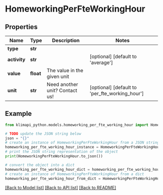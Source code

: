 # HomeworkingPerFteWorkingHour


## Properties

Name | Type | Description | Notes
------------ | ------------- | ------------- | -------------
**type** | **str** |  | 
**activity** | **str** |  | [optional] [default to 'average']
**value** | **float** | The value in the given unit | 
**unit** | **str** | Need another unit? Contact us! | [optional] [default to 'per_fte_working_hour']

## Example

```python
from klimapi_python.models.homeworking_per_fte_working_hour import HomeworkingPerFteWorkingHour

# TODO update the JSON string below
json = "{}"
# create an instance of HomeworkingPerFteWorkingHour from a JSON string
homeworking_per_fte_working_hour_instance = HomeworkingPerFteWorkingHour.from_json(json)
# print the JSON string representation of the object
print(HomeworkingPerFteWorkingHour.to_json())

# convert the object into a dict
homeworking_per_fte_working_hour_dict = homeworking_per_fte_working_hour_instance.to_dict()
# create an instance of HomeworkingPerFteWorkingHour from a dict
homeworking_per_fte_working_hour_from_dict = HomeworkingPerFteWorkingHour.from_dict(homeworking_per_fte_working_hour_dict)
```
[[Back to Model list]](../README.md#documentation-for-models) [[Back to API list]](../README.md#documentation-for-api-endpoints) [[Back to README]](../README.md)


